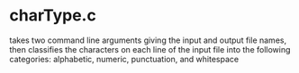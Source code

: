 # charType.c
takes two command line arguments giving the input and output file names, then classifies the characters on each line of the input file into the following categories: alphabetic, numeric, punctuation, and whitespace
